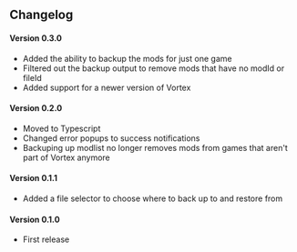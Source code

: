 ## Changelog

#### Version 0.3.0
 * Added the ability to backup the mods for just one game
 * Filtered out the backup output to remove mods that have no modId or fileId
 * Added support for a newer version of Vortex

#### Version 0.2.0
 * Moved to Typescript
 * Changed error popups to success notifications
 * Backuping up modlist no longer removes mods from games that aren't part of Vortex anymore

#### Version 0.1.1
 * Added a file selector to choose where to back up to and restore from

#### Version 0.1.0
 * First release
